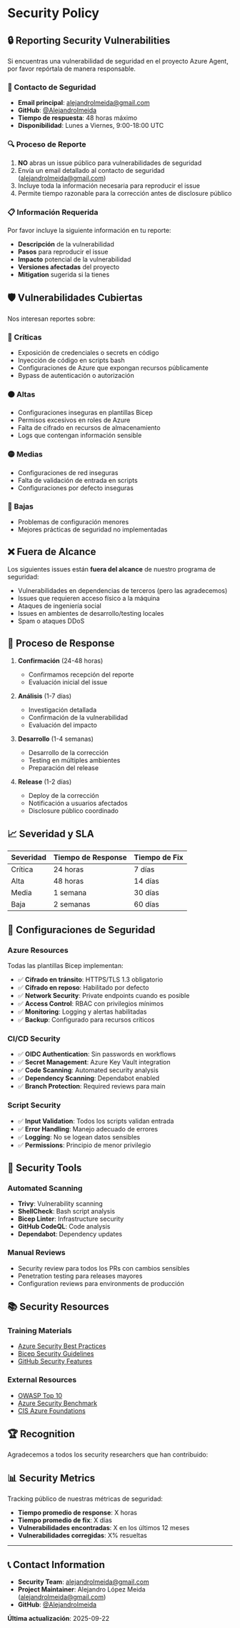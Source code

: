 # Security Policy

## 🔒 Reporting Security Vulnerabilities

Si encuentras una vulnerabilidad de seguridad en el proyecto Azure Agent, por favor repórtala de manera responsable.

### 📧 Contacto de Seguridad

- **Email principal**: alejandrolmeida@gmail.com
- **GitHub**: [@Alejandrolmeida](https://github.com/Alejandrolmeida)
- **Tiempo de respuesta**: 48 horas máximo
- **Disponibilidad**: Lunes a Viernes, 9:00-18:00 UTC

### 🔍 Proceso de Reporte

1. **NO** abras un issue público para vulnerabilidades de seguridad
2. Envía un email detallado al contacto de seguridad (alejandrolmeida@gmail.com)
3. Incluye toda la información necesaria para reproducir el issue
4. Permite tiempo razonable para la corrección antes de disclosure público

### 📋 Información Requerida

Por favor incluye la siguiente información en tu reporte:

- **Descripción** de la vulnerabilidad
- **Pasos** para reproducir el issue
- **Impacto** potencial de la vulnerabilidad
- **Versiones afectadas** del proyecto
- **Mitigation** sugerida si la tienes

## 🛡️ Vulnerabilidades Cubiertas

Nos interesan reportes sobre:

### 🔴 Críticas
- Exposición de credenciales o secrets en código
- Inyección de código en scripts bash
- Configuraciones de Azure que expongan recursos públicamente
- Bypass de autenticación o autorización

### 🟠 Altas
- Configuraciones inseguras en plantillas Bicep
- Permisos excesivos en roles de Azure
- Falta de cifrado en recursos de almacenamiento
- Logs que contengan información sensible

### 🟡 Medias
- Configuraciones de red inseguras
- Falta de validación de entrada en scripts
- Configuraciones por defecto inseguras

### 🔵 Bajas
- Problemas de configuración menores
- Mejores prácticas de seguridad no implementadas

## ❌ Fuera de Alcance

Los siguientes issues están **fuera del alcance** de nuestro programa de seguridad:

- Vulnerabilidades en dependencias de terceros (pero las agradecemos)
- Issues que requieren acceso físico a la máquina
- Ataques de ingeniería social
- Issues en ambientes de desarrollo/testing locales
- Spam o ataques DDoS

## 🔄 Proceso de Response

1. **Confirmación** (24-48 horas)
   - Confirmamos recepción del reporte
   - Evaluación inicial del issue

2. **Análisis** (1-7 días)
   - Investigación detallada
   - Confirmación de la vulnerabilidad
   - Evaluación del impacto

3. **Desarrollo** (1-4 semanas)
   - Desarrollo de la corrección
   - Testing en múltiples ambientes
   - Preparación del release

4. **Release** (1-2 días)
   - Deploy de la corrección
   - Notificación a usuarios afectados
   - Disclosure público coordinado

## 📈 Severidad y SLA

| Severidad | Tiempo de Response | Tiempo de Fix |
|-----------|-------------------|---------------|
| Crítica   | 24 horas         | 7 días        |
| Alta      | 48 horas         | 14 días       |
| Media     | 1 semana         | 30 días       |
| Baja      | 2 semanas        | 60 días       |

## 🎯 Configuraciones de Seguridad

### Azure Resources

Todas las plantillas Bicep implementan:

- ✅ **Cifrado en tránsito**: HTTPS/TLS 1.3 obligatorio
- ✅ **Cifrado en reposo**: Habilitado por defecto
- ✅ **Network Security**: Private endpoints cuando es posible
- ✅ **Access Control**: RBAC con privilegios mínimos
- ✅ **Monitoring**: Logging y alertas habilitadas
- ✅ **Backup**: Configurado para recursos críticos

### CI/CD Security

- ✅ **OIDC Authentication**: Sin passwords en workflows
- ✅ **Secret Management**: Azure Key Vault integration
- ✅ **Code Scanning**: Automated security analysis
- ✅ **Dependency Scanning**: Dependabot enabled
- ✅ **Branch Protection**: Required reviews para main

### Script Security

- ✅ **Input Validation**: Todos los scripts validan entrada
- ✅ **Error Handling**: Manejo adecuado de errores
- ✅ **Logging**: No se logean datos sensibles
- ✅ **Permissions**: Principio de menor privilegio

## 🔧 Security Tools

### Automated Scanning

- **Trivy**: Vulnerability scanning
- **ShellCheck**: Bash script analysis
- **Bicep Linter**: Infrastructure security
- **GitHub CodeQL**: Code analysis
- **Dependabot**: Dependency updates

### Manual Reviews

- Security review para todos los PRs con cambios sensibles
- Penetration testing para releases mayores
- Configuration reviews para environments de producción

## 📚 Security Resources

### Training Materials

- [Azure Security Best Practices](https://docs.microsoft.com/en-us/azure/security/)
- [Bicep Security Guidelines](https://docs.microsoft.com/en-us/azure/azure-resource-manager/bicep/best-practices)
- [GitHub Security Features](https://docs.github.com/en/code-security)

### External Resources

- [OWASP Top 10](https://owasp.org/www-project-top-ten/)
- [Azure Security Benchmark](https://docs.microsoft.com/en-us/security/benchmark/azure/)
- [CIS Azure Foundations](https://www.cisecurity.org/benchmark/azure)

## 🏆 Recognition

Agradecemos a todos los security researchers que han contribuido:

<!-- Lista de contributors será actualizada aquí -->

## 📊 Security Metrics

Tracking público de nuestras métricas de seguridad:

- **Tiempo promedio de response**: X horas
- **Tiempo promedio de fix**: X días  
- **Vulnerabilidades encontradas**: X en los últimos 12 meses
- **Vulnerabilidades corregidas**: X% resueltas

---

## 📞 Contact Information

- **Security Team**: alejandrolmeida@gmail.com
- **Project Maintainer**: Alejandro López Meida (alejandrolmeida@gmail.com)
- **GitHub**: [@Alejandrolmeida](https://github.com/Alejandrolmeida)

**Última actualización**: 2025-09-22